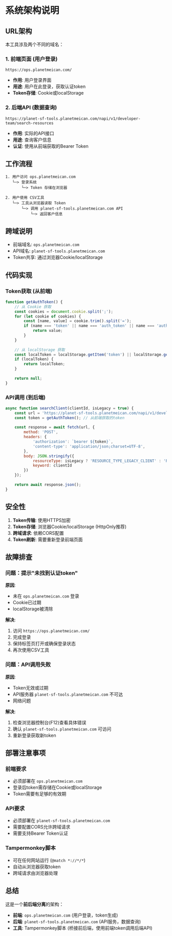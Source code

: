 # 系统架构说明

## URL架构

本工具涉及两个不同的域名：

### 1. 前端页面 (用户登录)
```
https://ops.planetmeican.com/
```
- **作用**: 用户登录界面
- **用途**: 用户在此登录，获取认证token
- **Token存储**: Cookie或localStorage

### 2. 后端API (数据查询)
```
https://planet-sf-tools.planetmeican.com/napi/v1/developer-team/search-resources
```
- **作用**: 实际的API接口
- **用途**: 查询客户信息
- **认证**: 使用从前端获取的Bearer Token

## 工作流程

```
1. 用户访问 ops.planetmeican.com
   └─> 登录系统
       └─> Token 存储在浏览器

2. 用户使用 CSV工具
   └─> 工具从浏览器读取 Token
       └─> 调用 planet-sf-tools.planetmeican.com API
           └─> 返回客户信息
```

## 跨域说明

- 前端域名: `ops.planetmeican.com`
- API域名: `planet-sf-tools.planetmeican.com`
- Token共享: 通过浏览器Cookie/localStorage

## 代码实现

### Token获取 (从前端)
```javascript
function getAuthToken() {
    // 从 Cookie 获取
    const cookies = document.cookie.split(';');
    for (let cookie of cookies) {
        const [name, value] = cookie.trim().split('=');
        if (name === 'token' || name === 'auth_token' || name === 'authorization') {
            return value;
        }
    }
    
    // 从 localStorage 获取
    const localToken = localStorage.getItem('token') || localStorage.getItem('auth_token');
    if (localToken) {
        return localToken;
    }
    
    return null;
}
```

### API调用 (到后端)
```javascript
async function searchClient(clientId, isLegacy = true) {
    const url = 'https://planet-sf-tools.planetmeican.com/napi/v1/developer-team/search-resources';
    const token = getAuthToken(); // 从前端获取的token
    
    const response = await fetch(url, {
        method: 'POST',
        headers: {
            'authorization': `bearer ${token}`,
            'content-type': 'application/json;charset=UTF-8',
        },
        body: JSON.stringify({
            resourceType: isLegacy ? 'RESOURCE_TYPE_LEGACY_CLIENT' : 'RESOURCE_TYPE_CLIENT',
            keyword: clientId
        })
    });
    
    return await response.json();
}
```

## 安全性

1. **Token传输**: 使用HTTPS加密
2. **Token存储**: 浏览器Cookie/localStorage (HttpOnly推荐)
3. **跨域请求**: 依赖CORS配置
4. **Token刷新**: 需要重新登录前端页面

## 故障排查

### 问题：提示"未找到认证token"

**原因**: 
- 未在 `ops.planetmeican.com` 登录
- Cookie已过期
- localStorage被清除

**解决**:
1. 访问 `https://ops.planetmeican.com/`
2. 完成登录
3. 保持标签页打开或确保登录状态
4. 再次使用CSV工具

### 问题：API调用失败

**原因**:
- Token无效或过期
- API服务器 `planet-sf-tools.planetmeican.com` 不可达
- 网络问题

**解决**:
1. 检查浏览器控制台(F12)查看具体错误
2. 确认 `planet-sf-tools.planetmeican.com` 可访问
3. 重新登录获取新token

## 部署注意事项

### 前端要求
- 必须部署在 `ops.planetmeican.com`
- 登录后token需存储在Cookie或localStorage
- Token需要有足够的有效期

### API要求
- 必须部署在 `planet-sf-tools.planetmeican.com`
- 需要配置CORS允许跨域请求
- 需要支持Bearer Token认证

### Tampermonkey脚本
- 可在任何网站运行 (`@match *://*/*`)
- 自动从浏览器获取token
- 跨域请求由浏览器处理

## 总结

这是一个**前后端分离**的架构：
- **前端**: `ops.planetmeican.com` (用户登录，token生成)
- **后端**: `planet-sf-tools.planetmeican.com` (API服务，数据查询)
- **工具**: Tampermonkey脚本 (桥接前后端，使用前端token调用后端API)
